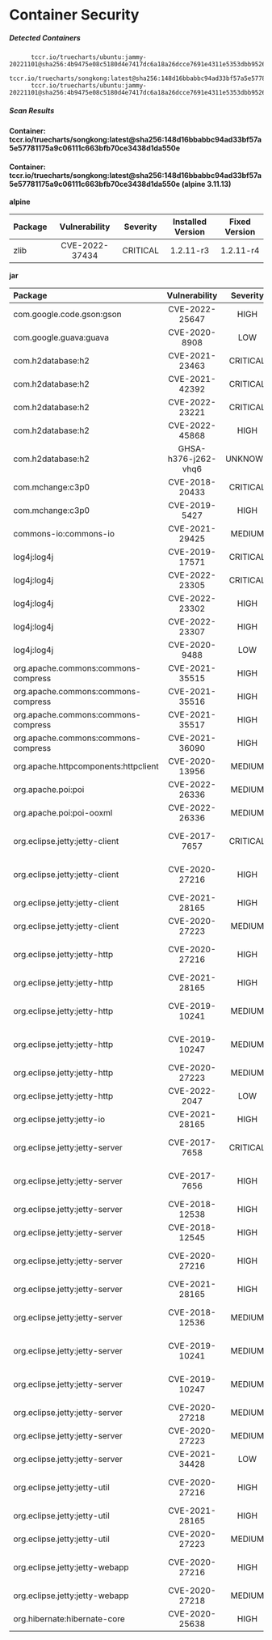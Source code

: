 # Container Security

##### Detected Containers

          tccr.io/truecharts/ubuntu:jammy-20221101@sha256:4b9475e08c5180d4e7417dc6a18a26dcce7691e4311e5353dbb952645c5ff43f
          tccr.io/truecharts/songkong:latest@sha256:148d16bbabbc94ad33bf57a5e57781175a9c06111c663bfb70ce3438d1da550e
          tccr.io/truecharts/ubuntu:jammy-20221101@sha256:4b9475e08c5180d4e7417dc6a18a26dcce7691e4311e5353dbb952645c5ff43f

##### Scan Results

**Container: tccr.io/truecharts/songkong:latest@sha256:148d16bbabbc94ad33bf57a5e57781175a9c06111c663bfb70ce3438d1da550e**

#### Container: tccr.io/truecharts/songkong:latest@sha256:148d16bbabbc94ad33bf57a5e57781175a9c06111c663bfb70ce3438d1da550e (alpine 3.11.13)
    

**alpine**

      
| Package         |    Vulnerability   |   Severity  |  Installed Version | Fixed Version |
|:----------------|:------------------:|:-----------:|:------------------:|:-------------:|
| zlib         |    CVE-2022-37434   |   CRITICAL  |  1.2.11-r3 | 1.2.11-r4 |

**jar**

      
| Package         |    Vulnerability   |   Severity  |  Installed Version | Fixed Version |
|:----------------|:------------------:|:-----------:|:------------------:|:-------------:|
| com.google.code.gson:gson         |    CVE-2022-25647   |   HIGH  |  2.8.5 | 2.8.9 |
| com.google.guava:guava         |    CVE-2020-8908   |   LOW  |  27.0.1-jre | 30.0 |
| com.h2database:h2         |    CVE-2021-23463   |   CRITICAL  |  1.4.199 | 2.0.202 |
| com.h2database:h2         |    CVE-2021-42392   |   CRITICAL  |  1.4.199 | 2.0.206 |
| com.h2database:h2         |    CVE-2022-23221   |   CRITICAL  |  1.4.199 | 2.1.210 |
| com.h2database:h2         |    CVE-2022-45868   |   HIGH  |  1.4.199 |  |
| com.h2database:h2         |    GHSA-h376-j262-vhq6   |   UNKNOWN  |  1.4.199 | 2.0.206 |
| com.mchange:c3p0         |    CVE-2018-20433   |   CRITICAL  |  0.9.2.1 | 0.9.5.3 |
| com.mchange:c3p0         |    CVE-2019-5427   |   HIGH  |  0.9.2.1 | 0.9.5.4 |
| commons-io:commons-io         |    CVE-2021-29425   |   MEDIUM  |  2.3 | 2.7 |
| log4j:log4j         |    CVE-2019-17571   |   CRITICAL  |  1.2.16 | 2.0-alpha1 |
| log4j:log4j         |    CVE-2022-23305   |   CRITICAL  |  1.2.16 |  |
| log4j:log4j         |    CVE-2022-23302   |   HIGH  |  1.2.16 |  |
| log4j:log4j         |    CVE-2022-23307   |   HIGH  |  1.2.16 |  |
| log4j:log4j         |    CVE-2020-9488   |   LOW  |  1.2.16 | 2.13.2 |
| org.apache.commons:commons-compress         |    CVE-2021-35515   |   HIGH  |  1.19 | 1.21 |
| org.apache.commons:commons-compress         |    CVE-2021-35516   |   HIGH  |  1.19 | 1.21 |
| org.apache.commons:commons-compress         |    CVE-2021-35517   |   HIGH  |  1.19 | 1.21 |
| org.apache.commons:commons-compress         |    CVE-2021-36090   |   HIGH  |  1.19 | 1.21 |
| org.apache.httpcomponents:httpclient         |    CVE-2020-13956   |   MEDIUM  |  4.5.11 | 4.5.13 |
| org.apache.poi:poi         |    CVE-2022-26336   |   MEDIUM  |  4.1.2 | 5.2.1 |
| org.apache.poi:poi-ooxml         |    CVE-2022-26336   |   MEDIUM  |  4.1.2 | 5.2.1 |
| org.eclipse.jetty:jetty-client         |    CVE-2017-7657   |   CRITICAL  |  9.4.8.v20171121 | 9.2.26.v20180806, 9.3.24.v20180605, 9.4.11.v20180605 |
| org.eclipse.jetty:jetty-client         |    CVE-2020-27216   |   HIGH  |  9.4.8.v20171121 | 9.4.33.v20201020, 10.0.0.beta3, 11.0.0.beta3 |
| org.eclipse.jetty:jetty-client         |    CVE-2021-28165   |   HIGH  |  9.4.8.v20171121 | 9.4.39.v20210325, 10.0.2, 11.0.2 |
| org.eclipse.jetty:jetty-client         |    CVE-2020-27223   |   MEDIUM  |  9.4.8.v20171121 | 9.4.37.v20210219, 10.0.1, 11.0.1 |
| org.eclipse.jetty:jetty-http         |    CVE-2020-27216   |   HIGH  |  9.4.8.v20171121 | 9.4.33.v20201020, 10.0.0.beta3, 11.0.0.beta3 |
| org.eclipse.jetty:jetty-http         |    CVE-2021-28165   |   HIGH  |  9.4.8.v20171121 | 9.4.39.v20210325, 10.0.2, 11.0.2 |
| org.eclipse.jetty:jetty-http         |    CVE-2019-10241   |   MEDIUM  |  9.4.8.v20171121 | 9.2.27.v20190403, 9.3.26.v20190403, 9.4.16.v20190411 |
| org.eclipse.jetty:jetty-http         |    CVE-2019-10247   |   MEDIUM  |  9.4.8.v20171121 | 9.2.28.v20190418, 9.3.27.v20190418, 9.4.17.v20190418 |
| org.eclipse.jetty:jetty-http         |    CVE-2020-27223   |   MEDIUM  |  9.4.8.v20171121 | 9.4.37.v20210219, 10.0.1, 11.0.1 |
| org.eclipse.jetty:jetty-http         |    CVE-2022-2047   |   LOW  |  9.4.8.v20171121 | 9.4.46.v20220331, 10.0.9, 11.0.10 |
| org.eclipse.jetty:jetty-io         |    CVE-2021-28165   |   HIGH  |  9.4.8.v20171121 | 9.4.39.v20210325, 10.0.2, 11.0.2 |
| org.eclipse.jetty:jetty-server         |    CVE-2017-7658   |   CRITICAL  |  9.4.8.v20171121 | 9.2.26.v20180806, 9.3.24.v20180605, 9.4.11.v20180605 |
| org.eclipse.jetty:jetty-server         |    CVE-2017-7656   |   HIGH  |  9.4.8.v20171121 | 9.2.26.v20180806, 9.3.24.v20180605, 9.4.11.v20180605 |
| org.eclipse.jetty:jetty-server         |    CVE-2018-12538   |   HIGH  |  9.4.8.v20171121 | 9.4.8.v20180619 |
| org.eclipse.jetty:jetty-server         |    CVE-2018-12545   |   HIGH  |  9.4.8.v20171121 | 9.4.13.v20181111 |
| org.eclipse.jetty:jetty-server         |    CVE-2020-27216   |   HIGH  |  9.4.8.v20171121 | 9.4.33.v20201020, 10.0.0.beta3, 11.0.0.beta3 |
| org.eclipse.jetty:jetty-server         |    CVE-2021-28165   |   HIGH  |  9.4.8.v20171121 | 9.4.39.v20210325, 10.0.2, 11.0.2 |
| org.eclipse.jetty:jetty-server         |    CVE-2018-12536   |   MEDIUM  |  9.4.8.v20171121 | 9.2.27.v20190403, 9.3.24.v20180605, 9.4.11.v20180605 |
| org.eclipse.jetty:jetty-server         |    CVE-2019-10241   |   MEDIUM  |  9.4.8.v20171121 | 9.2.27.v20190403, 9.3.26.v20190403, 9.4.16.v20190411 |
| org.eclipse.jetty:jetty-server         |    CVE-2019-10247   |   MEDIUM  |  9.4.8.v20171121 | 9.2.28.v20190418, 9.3.27.v20190418, 9.4.17.v20190418 |
| org.eclipse.jetty:jetty-server         |    CVE-2020-27218   |   MEDIUM  |  9.4.8.v20171121 | 9.4.35.v20201120, 11.0.0.beta3 |
| org.eclipse.jetty:jetty-server         |    CVE-2020-27223   |   MEDIUM  |  9.4.8.v20171121 | 9.4.37.v20210219, 10.0.1, 11.0.1 |
| org.eclipse.jetty:jetty-server         |    CVE-2021-34428   |   LOW  |  9.4.8.v20171121 | 9.4.40.v20210413, 10.0.3, 11.0.3 |
| org.eclipse.jetty:jetty-util         |    CVE-2020-27216   |   HIGH  |  9.4.8.v20171121 | 9.4.33.v20201020, 10.0.0.beta3, 11.0.0.beta3 |
| org.eclipse.jetty:jetty-util         |    CVE-2021-28165   |   HIGH  |  9.4.8.v20171121 | 9.4.39.v20210325, 10.0.2, 11.0.2 |
| org.eclipse.jetty:jetty-util         |    CVE-2020-27223   |   MEDIUM  |  9.4.8.v20171121 | 9.4.37.v20210219, 10.0.1, 11.0.1 |
| org.eclipse.jetty:jetty-webapp         |    CVE-2020-27216   |   HIGH  |  9.4.8.v20171121 | 9.4.33.v20201020, 10.0.0.beta3, 11.0.0.beta3 |
| org.eclipse.jetty:jetty-webapp         |    CVE-2020-27218   |   MEDIUM  |  9.4.8.v20171121 | 9.4.35.v20201120, 11.0.0.beta3 |
| org.hibernate:hibernate-core         |    CVE-2020-25638   |   HIGH  |  4.3.11.Final | 5.3.20.Final, 5.4.24.Final |

